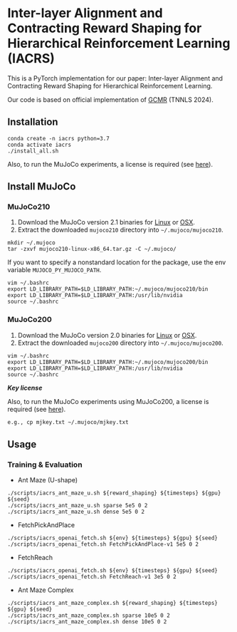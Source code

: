 # Inter-layer Alignment and Contracting Reward Shaping for Hierarchical Reinforcement Learning (IACRS)
This is a PyTorch implementation for our paper: Inter-layer Alignment and Contracting Reward Shaping for Hierarchical Reinforcement Learning.

Our code is based on official implementation of [GCMR](https://github.com/HaoranWang-TJ/GCMR_ACLG_official) (TNNLS 2024).

## Installation
```
conda create -n iacrs python=3.7
conda activate iacrs
./install_all.sh
```

Also, to run the MuJoCo experiments, a license is required (see [here](https://www.roboti.us/license.html)).

## Install MuJoCo
### MuJoCo210
1. Download the MuJoCo version 2.1 binaries for
   [Linux](https://mujoco.org/download/mujoco210-linux-x86_64.tar.gz) or
   [OSX](https://mujoco.org/download/mujoco210-macos-x86_64.tar.gz).
2. Extract the downloaded `mujoco210` directory into `~/.mujoco/mujoco210`.
```
mkdir ~/.mujoco
tar -zxvf mujoco210-linux-x86_64.tar.gz -C ~/.mujoco/
```

If you want to specify a nonstandard location for the package,
use the env variable `MUJOCO_PY_MUJOCO_PATH`.
```
vim ~/.bashrc
export LD_LIBRARY_PATH=$LD_LIBRARY_PATH:~/.mujoco/mujoco210/bin
export LD_LIBRARY_PATH=$LD_LIBRARY_PATH:/usr/lib/nvidia
source ~/.bashrc
```

### MuJoCo200
1. Download the MuJoCo version 2.0 binaries for
   [Linux](https://www.roboti.us/download/mujoco200_linux.zip) or
   [OSX](https://www.roboti.us/download/mujoco200_macos.zip).
2. Extract the downloaded `mujoco200` directory into `~/.mujoco/mujoco200`.

```
vim ~/.bashrc
export LD_LIBRARY_PATH=$LD_LIBRARY_PATH:~/.mujoco/mujoco200/bin
export LD_LIBRARY_PATH=$LD_LIBRARY_PATH:/usr/lib/nvidia
source ~/.bashrc
```

***Key license***

Also, to run the MuJoCo experiments using MuJoCo200, a license is required (see [here](https://www.roboti.us/license.html)).
```bash
e.g., cp mjkey.txt ~/.mujoco/mjkey.txt
```

## Usage
### Training & Evaluation

- Ant Maze (U-shape)
```
./scripts/iacrs_ant_maze_u.sh ${reward_shaping} ${timesteps} ${gpu} ${seed}
./scripts/iacrs_ant_maze_u.sh sparse 5e5 0 2
./scripts/iacrs_ant_maze_u.sh dense 5e5 0 2
```

- FetchPickAndPlace
```
./scripts/iacrs_openai_fetch.sh ${env} ${timesteps} ${gpu} ${seed}
./scripts/iacrs_openai_fetch.sh FetchPickAndPlace-v1 5e5 0 2
```

- FetchReach
```
./scripts/iacrs_openai_fetch.sh ${env} ${timesteps} ${gpu} ${seed}
./scripts/iacrs_openai_fetch.sh FetchReach-v1 3e5 0 2
```

- Ant Maze Complex
```
./scripts/iacrs_ant_maze_complex.sh ${reward_shaping} ${timesteps} ${gpu} ${seed}
./scripts/iacrs_ant_maze_complex.sh sparse 10e5 0 2
./scripts/iacrs_ant_maze_complex.sh dense 10e5 0 2
```
